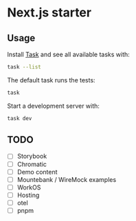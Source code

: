 # Next.js starter

## Usage

Install [Task] and see all available tasks with:

[Task]: https://taskfile.dev/

```sh
task --list
```

The default task runs the tests:

```sh
task
```

Start a development server with:

```sh
task dev
```

## TODO

- [ ] Storybook
- [ ] Chromatic
- [ ] Demo content
- [ ] Mountebank / WireMock examples
- [ ] WorkOS
- [ ] Hosting
- [ ] otel
- [ ] pnpm
